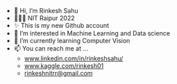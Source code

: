 - 👋 Hi, I’m Rinkesh Sahu
- 👨🏻‍🎓 NIT Raipur 2022
- ✨ This is my new Github account
- 👀 I’m interested in Machine Learning and Data science
- 🌱 I’m currently learning Computer Vision
- 📫 You can reach me at ...
  * www.linkedin.com/in/rinkeshsahu/
  * www.kaggle.com/rinkesh01
  * rinkeshnitrr@gmail.com

<!---
irinkesh/irinkesh is a ✨ special ✨ repository because its `README.md` (this file) appears on your GitHub profile.
You can click the Preview link to take a look at your changes.
--->
